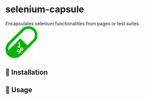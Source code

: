 # selenium-capsule
Encapsulates selenium functionalities from pages or test suites.
![Alt text](icon/selenium-capsule.png)
## :information_desk_person: Installation

## :bow: Usage
 
 

